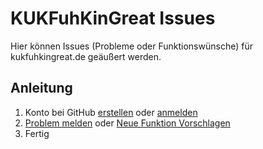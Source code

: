 # KUKFuhKinGreat Issues
Hier können Issues (Probleme oder Funktionswünsche) für kukfuhkingreat.de geäußert werden.


## Anleitung
1. Konto bei GitHub [erstellen](https://github.com/signup?return_to=%2Fyannkuesthardt%2Fkukfuhkingreat-issues) oder [anmelden](https://github.com/login?return_to=%2Fyannkuesthardt%2Fkukfuhkingreat-issues)
2. [Problem melden](https://github.com/yannkuesthardt/kukfuhkingreat-issues/issues/new?assignees=yannkuesthardt&labels=bug&template=bug_report.md&title=%5BBUG%5D) oder [Neue Funktion Vorschlagen](https://github.com/yannkuesthardt/kukfuhkingreat-issues/issues/new?assignees=yannkuesthardt&labels=enhancement&template=feature_request.md&title=%5BFEATURE%5D)
3. Fertig
